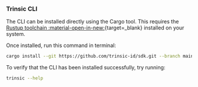 ### Trinsic CLI

The CLI can be installed directly using the Cargo tool. This requires the [Rustup toolchain :material-open-in-new:](https://www.rust-lang.org/tools/install){target=_blank} installed on your system.

Once installed, run this command in terminal:

```bash
cargo install --git https://github.com/trinsic-id/sdk.git --branch main
```

To verify that the CLI has been installed successfully, try running:

```bash
trinsic --help
```